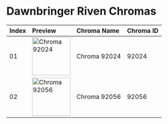 # Dawnbringer Riven Chromas

| Index | Preview | Chroma Name | Chroma ID |
|:---|:---|:---|:---|
| 01 | <img src='https://raw.communitydragon.org/latest/plugins/rcp-be-lol-game-data/global/default/v1/champion-chroma-images/92/92024.png' alt='Chroma 92024' width='100'> | Chroma 92024 | 92024 |
| 02 | <img src='https://raw.communitydragon.org/latest/plugins/rcp-be-lol-game-data/global/default/v1/champion-chroma-images/92/92056.png' alt='Chroma 92056' width='100'> | Chroma 92056 | 92056 |
